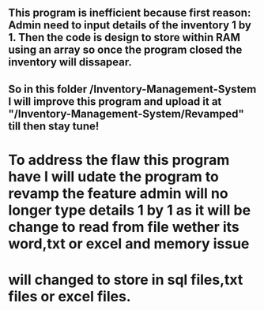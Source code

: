 ## This program is inefficient because first reason: Admin need to input details of the inventory 1 by 1. Then the code is design to store within RAM using an array so once the program closed the inventory will dissapear.
## So in this folder /Inventory-Management-System I will improve this program and upload it at "/Inventory-Management-System/Revamped" till then stay tune!
# To address the flaw this program have I will udate the program to revamp the feature admin will no longer type details 1 by 1 as it will be change to read from file wether its word,txt or excel and memory issue
# will changed to store in sql files,txt files or excel files.
